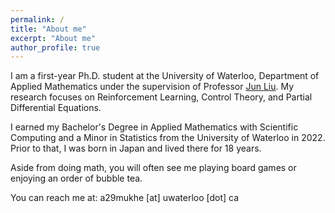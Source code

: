 ```yaml
---
permalink: /
title: "About me"
excerpt: "About me"
author_profile: true
---
```


I am a first-year Ph.D. student at the University of Waterloo, Department of Applied Mathematics under the supervision of Professor [Jun Liu](https://uwaterloo.ca/applied-mathematics/people-profiles/jun-liu). My research focuses on Reinforcement Learning, Control Theory, and Partial Differential Equations.

I earned my Bachelor's Degree in Applied Mathematics with Scientific Computing and a Minor in Statistics from the University of Waterloo in 2022. Prior to that, I was born in Japan and lived there for 18 years.

Aside from doing math, you will often see me playing board games or enjoying an order of bubble tea. 

You can reach me at: a29mukhe [at] uwaterloo [dot] ca